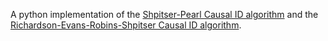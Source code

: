 A python implementation of the [Shpitser-Pearl Causal ID algorithm](https://ftp.cs.ucla.edu/pub/stat_ser/r329-uai.pdf) and the [Richardson-Evans-Robins-Shpitser Causal ID algorithm](https://arxiv.org/pdf/1701.06686).
